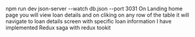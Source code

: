 npm run dev
json-server --watch db.json  --port 3031
On Landing home page you will view loan details and on cliking on any row of the table it will navigate to loan details screen with specific loan information
I have implemented Redux saga with redux tookit
